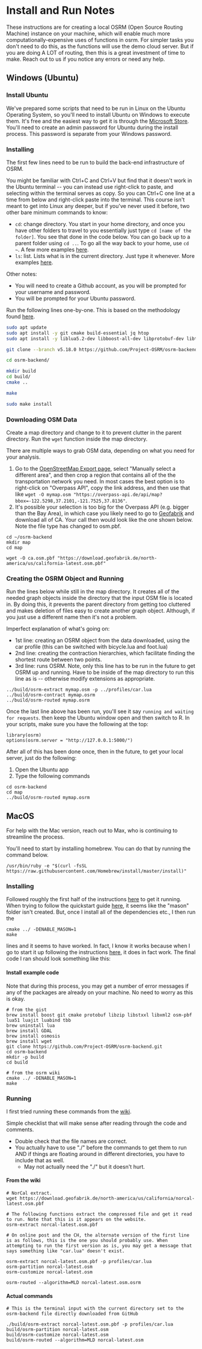 # Install and Run Notes

These instructions are for creating a local OSRM (Open Source Routing Machine) instance on your machine, which will enable much more computationally-expensive uses of functions in osrm. For simpler tasks you don't need to do this, as the functions will use the demo cloud server. But if you are doing A LOT of routing, then this is a great investment of time to make. Reach out to us if you notice any errors or need any help.

## Windows (Ubuntu)

### Install Ubuntu

We've prepared some scripts that need to be run in Linux on the Ubuntu Operating System, so you'll need to install Ubuntu on Windows to execute them. It's free and the easiest way to get it is through the [Microsoft Store](https://www.microsoft.com/en-us/p/ubuntu/9nblggh4msv6). You'll need to create an admin password for Ubuntu during the install process. This password is separate from your Windows password. 

### Installing

The first few lines need to be run to build the back-end infrastructure of OSRM. 

You might be familiar with Ctrl+C and Ctrl+V but find that it doesn't work in the Ubuntu terminal -- you can instead use right-click to paste, and selecting within the terminal serves as copy. So you can Ctrl+C one line at a time from below and right-click paste into the terminal. This course isn't meant to get into Linux any deeper, but if you've never used it before, two other bare minimum commands to know:

- ```cd```: change directory. You start in your home directory, and once you have other folders to travel to you essentially just type ```cd [name of the folder]```. You see that done in the code below. You can go back up to a parent folder using ```cd ..```. To go all the way back to your home, use ```cd ~```. A few more examples [here](https://www.tecmint.com/cd-command-in-linux/).
- ```ls```: list. Lists what is in the current directory. Just type it whenever. More examples [here](https://www.tecmint.com/15-basic-ls-command-examples-in-linux/).

Other notes: 

- You will need to create a Github account, as you will be prompted for your username and password.
- You will be prompted for your Ubuntu password. 

Run the following lines one-by-one. This is based on the methodology found [here](https://datawookie.netlify.com/blog/2017/09/building-a-local-osrm-instance/).

```bash
sudo apt update
sudo apt install -y git cmake build-essential jq htop
sudo apt install -y liblua5.2-dev libboost-all-dev libprotobuf-dev libtbb-dev libstxxl-dev libbz2-dev

git clone --branch v5.18.0 https://github.com/Project-OSRM/osrm-backend.git

cd osrm-backend/

mkdir build
cd build/
cmake ..

make

sudo make install
```

### Downloading OSM Data

Create a map directory and change to it to prevent clutter in the parent directory.  Run the ```wget``` function inside the map directory. 

There are multiple ways to grab OSM data, depending on what you need for your analysis.

1. Go to the [OpenStreetMap Export page](https://www.openstreetmap.org/export#map=7/36.748/-120.256), select "Manually select a different area", and then crop a region that contains all of the the transportation network you need. In most cases the best option is to right-click on "Overpass API", copy the link address, and then use that like `wget -O mymap.osm "https://overpass-api.de/api/map?bbox=-122.5298,37.2101,-121.7525,37.8136"`.
2. It's possible your selection is too big for the Overpass API (e.g. bigger than the Bay Area), in which case you likely need to go to [Geofabrik](https://download.geofabrik.de/) and download all of CA. Your call then would look like the one shown below. Note the file type has changed to osm.pbf.

```
cd ~/osrm-backend
mkdir map
cd map

wget -O ca.osm.pbf "https://download.geofabrik.de/north-america/us/california-latest.osm.pbf"
```

### Creating the OSRM Object and Running

Run the lines below while still in the map directory. It creates all of the needed graph objects inside the directory that the input OSM file is located in. By doing this, it prevents the parent directory from getting too cluttered and makes deletion of files easy to create another graph object. Although, if you just use a different name then it's not a problem. 

Imperfect explanation of what's going on:

- 1st line: creating an OSRM object from the data downloaded, using the car profile (this can be switched with bicycle.lua and foot.lua)
- 2nd line: creating the contraction hierarchies, which facilitate finding the shortest route between two points.
- 3rd line: runs OSRM. Note, only this line has to be run in the future to get OSRM up and running. Have to be inside of the map directory to run this line as is -- otherwise modify extensions as appropriate. 

```
../build/osrm-extract mymap.osm -p ../profiles/car.lua
../build/osrm-contract mymap.osrm
../build/osrm-routed mymap.osrm
```

Once the last line above has been run, you'll see it say ```running and waiting for requests```. then keep the Ubuntu window open and then switch to R. In your scripts, make sure you have the following at the top:

```
library(osrm)
options(osrm.server = "http://127.0.0.1:5000/")
```

After all of this has been done once, then in the future, to get your local server, just do the following:

1. Open the Ubuntu app
2. Type the following commands

```
cd osrm-backend
cd map
../build/osrm-routed mymap.osrm
```

## MacOS

For help with the Mac version, reach out to Max, who is continuing to streamline the process.

You'll need to start by installing homebrew. You can do that by running the command below.
```
/usr/bin/ruby -e "$(curl -fsSL https://raw.githubusercontent.com/Homebrew/install/master/install)"
```

### Installing

Followed roughly the first half of the instructions [here](https://gist.github.com/jyt109/76eba9b502e2c90bb728) to get it running. When trying to follow the quickstart guide [here](<https://github.com/Project-OSRM/osrm-backend/wiki/Building-OSRM>), it seems like the "mason" folder isn't created. But, once I install all of the dependencies etc., I then run the 

```
cmake ../ -DENABLE_MASON=1
make
```

lines and it seems to have worked. In fact, I know it works because when I go to start it up following the instructions [here](<https://github.com/Project-OSRM/osrm-backend/wiki/Running-OSRM>), it does in fact work. The final code I ran should look something like this: 

#### Install example code

Note that during this process, you may get a number of error messages if any of the packages are already on your machine. No need to worry as this is okay. 

```
# from the gist
brew install boost git cmake protobuf libzip libstxxl libxml2 osm-pbf lua51 luajit luabind tbb
brew uninstall lua 
brew install GDAL                                          
brew install osmosis
brew install wget
git clone https://github.com/Project-OSRM/osrm-backend.git 
cd osrm-backend                                            
mkdir -p build                                             
cd build                                                   

# from the osrm wiki
cmake ../ -DENABLE_MASON=1
make

```

### Running

I first tried running these commands from the [wiki](<https://github.com/Project-OSRM/osrm-backend/wiki/Running-OSRM>).

Simple checklist that will make sense after reading through the code and comments. 

* Double check that the file names are correct. 
* You actually have to use "./" before the commands to get them to run AND if things are floating around in different directories, you have to include that as well. 
  * May not actually need the "./" but it doesn't hurt. 

#### From the wiki

```
# NorCal extract. 
wget https://download.geofabrik.de/north-america/us/california/norcal-latest.osm.pbf

# The following functions extract the compressed file and get it read to run. Note that this is it appears on the website. 
osrm-extract norcal-latest.osm.pbf

# On online post and the CH, the alternate version of the first line is as follows, this is the one you should probably use. When attempting to run the first version as is, you may get a message that says something like "car.lua" doesn't exist. 

osrm-extract norcal-latest.osm.pbf -p profiles/car.lua
osrm-partition norcal-latest.osm
osrm-customize norcal-latest.osm

osrm-routed --algorithm=MLD norcal-latest.osm.osrm 
```

#### Actual commands

```
# This is the terminal input with the current directory set to the osrm-backend file directly downloaded from GitHub

./build/osrm-extract norcal-latest.osm.pbf -p profiles/car.lua
build/osrm-partition norcal-latest.osm
build/osrm-customize norcal-latest.osm
build/osrm-routed --algorithm=MLD norcal-latest.osm
```
